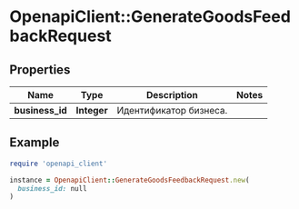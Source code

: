 # OpenapiClient::GenerateGoodsFeedbackRequest

## Properties

| Name | Type | Description | Notes |
| ---- | ---- | ----------- | ----- |
| **business_id** | **Integer** | Идентификатор бизнеса. |  |

## Example

```ruby
require 'openapi_client'

instance = OpenapiClient::GenerateGoodsFeedbackRequest.new(
  business_id: null
)
```

